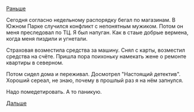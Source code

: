 [Раньше](2017.11.10.md)

Сегодня согласно недельному распорядку бегал по магазинам.
В Южном Парке случился конфликт с непонятным мужиком. Потом он меня преследовал по ТЦ. Я был напуган. Как в стаые добрые вермена, когда меня пиздили и угнетали.

Страховая возместила средства за машину. Снял с карты, возместил средства на счёте. Пришла пора поихоньку намекать жене о ремонте квартиры в северном.

Потом сидел дома и переживал.
Досмотрел "Настоящий детектив". Хороший сереал, не знаю, почему в прошлый раз я на нём запнулся.

Надо помедетировать. А то паникую.

[Дальше](2017.11.12.md)